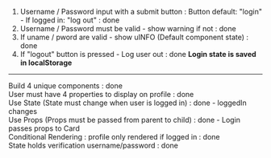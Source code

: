 1. Username / Password input with a submit button : Button default: "login" - If logged in: "log out" : done
2. Username / Password must be valid - show warning if not : done
3. If uname / pword are valid - show uINFO (Default component state) : done
4. If "logout" button is pressed - Log user out : done **Login state is saved in localStorage**


--------------------------------------------------------------------------------------------------------
Build 4 unique components : done\
User must have 4 properties to display on profile : done\
Use State (State must change when user is logged in) : done - loggedIn changes\
Use Props (Props must be passed from parent to child) : done - Login passes props to Card\
Conditional Rendering : profile only rendered if logged in : done\
State holds verification username/password : done
